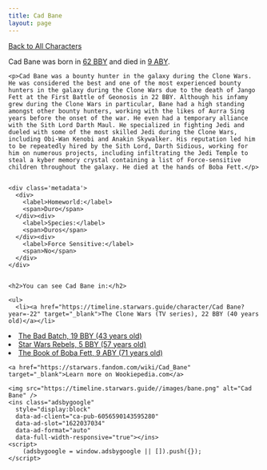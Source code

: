 ```yaml
---
title: Cad Bane
layout: page
---
```

<a href="/character" class="smaller">Back to All Characters</a>

<div class="container">
  <div class="col-10">
    <p>
    Cad Bane     was born in <a href="https://timeline.starwars.guide/character/Cad Bane?year=-62" target="_blank">62 BBY</a> and died in <a href="https://timeline.starwars.guide/character/Cad Bane?year=9" target="_blank">9 ABY</a>.        
    </p>

    <p>Cad Bane was a bounty hunter in the galaxy during the Clone Wars. He was considered the best and one of the most experienced bounty hunters in the galaxy during the Clone Wars due to the death of Jango Fett at the First Battle of Geonosis in 22 BBY. Although his infamy grew during the Clone Wars in particular, Bane had a high standing amongst other bounty hunters, working with the likes of Aurra Sing years before the onset of the war. He even had a temporary alliance with the Sith Lord Darth Maul. He specialized in fighting Jedi and dueled with some of the most skilled Jedi during the Clone Wars, including Obi-Wan Kenobi and Anakin Skywalker. His reputation led him to be repeatedly hired by the Sith Lord, Darth Sidious, working for him on numerous projects, including infiltrating the Jedi Temple to steal a kyber memory crystal containing a list of Force-sensitive children throughout the galaxy. He died at the hands of Boba Fett.</p>


    <div class='metadata'>
      <div>
        <label>Homeworld:</label>
        <span>Duro</span>
      </div><div>
        <label>Species:</label>
        <span>Duros</span>
      </div><div>
        <label>Force Sensitive:</label>
        <span>No</span>
      </div>
    </div>


    <h2>You can see Cad Bane in:</h2>

    <ul>
      <li><a href="https://timeline.starwars.guide/character/Cad Bane?year=-22" target="_blank">The Clone Wars (TV series), 22 BBY (40 years old)</a></li>
  <li><a href="https://timeline.starwars.guide/character/Cad Bane?year=-19" target="_blank">The Bad Batch, 19 BBY (43 years old)</a></li>
  <li><a href="https://timeline.starwars.guide/character/Cad Bane?year=-5" target="_blank">Star Wars Rebels, 5 BBY (57 years old)</a></li>
  <li><a href="https://timeline.starwars.guide/character/Cad Bane?year=9" target="_blank">The Book of Boba Fett, 9 ABY (71 years old)</a></li>
    </ul>

    <a href="https://starwars.fandom.com/wiki/Cad_Bane" target="_blank">Learn more on Wookiepedia.com</a>
  </div>
  <div class="character_image col-2">
    
    <img src="https://timeline.starwars.guide//images/bane.png" alt="Cad Bane" />
    <ins class="adsbygoogle"
      style="display:block"
      data-ad-client="ca-pub-6056590143595280"
      data-ad-slot="1622037034"
      data-ad-format="auto"
      data-full-width-responsive="true"></ins>
    <script>
        (adsbygoogle = window.adsbygoogle || []).push({});
    </script>
  </div>
</div>
